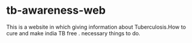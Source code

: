 # tb-awareness-web
This is a website in which giving information about Tuberculosis.How to cure  and make india TB free . necessary things to do.
